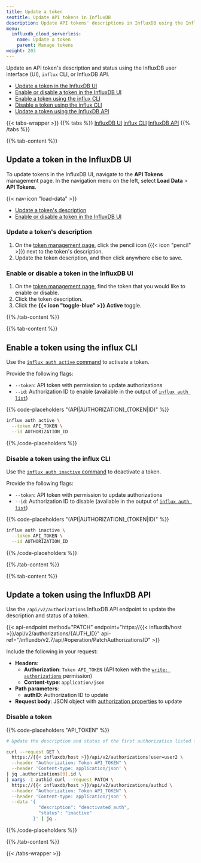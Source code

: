 ```yaml
---
title: Update a token
seotitle: Update API tokens in InfluxDB
description: Update API tokens' descriptions in InfluxDB using the InfluxDB UI.
menu:
  influxdb_cloud_serverless:
    name: Update a token
    parent: Manage tokens
weight: 203
---
```


Update an API token's description and status using the InfluxDB user interface (UI),
`influx` CLI, or InfluxDB API.

- [Update a token in the InfluxDB UI](#update-a-token-in-the-influxdb-ui)
- [Enable or disable a token in the InfluxDB UI](#enable-or-disable-a-token-in-the-influxdb-ui)
- [Enable a token using the influx CLI](#enable-a-token-using-the-influx-cli)
- [Disable a token using the influx CLI](#disable-a-token-using-the-influx-cli)
- [Update a token using the InfluxDB API](#update-a-token-using-the-influxdb-api)

{{< tabs-wrapper >}}
{{% tabs %}}
[InfluxDB UI](#)
[influx CLI](#)
[InfluxDB API](#)
{{% /tabs %}}

<!---------------------------------- BEGIN UI --------------------------------->
{{% tab-content %}}

## Update a token in the InfluxDB UI

To update tokens in the InfluxDB UI, navigate to the **API Tokens** management page.
In the navigation menu on the left, select **Load Data** > **API Tokens**.

{{< nav-icon "load-data" >}}

- [Update a token's description](#update-a-tokens-description)
- [Enable or disable a token in the InfluxDB UI](#enable-or-disable-a-token-in-the-influxdb-ui)

### Update a token's description

1.  On the [token management page](#update-a-token-in-the-influxdb-ui), click the
    pencil icon ({{< icon "pencil" >}}) next to the token's description.
2.  Update the token description, and then click anywhere else to save.

### Enable or disable a token in the InfluxDB UI

1.  On the [token management page](#update-a-token-in-the-influxdb-ui), find the
    token that you would like to enable or disable.
2.  Click the token description.
3.  Click the **{{< icon "toggle-blue" >}} Active** toggle.

{{% /tab-content %}}
<!----------------------------------- END UI ---------------------------------->

<!--------------------------------- BEGIN CLI --------------------------------->
{{% tab-content %}}

## Enable a token using the influx CLI

Use the [`influx auth active` command](/influxdb/cloud-serverless/reference/cli/influx/auth/active)
to activate a token.

Provide the following flags:

- `--token`: API token with permission to update authorizations
- `--id`: Authorization ID to enable (available in the output of
  [`influx auth list`](/influxdb/cloud-serverless/reference/cli/influx/auth/list))

{{% code-placeholders "(API|AUTHORIZATION)_(TOKEN|ID)" %}}
```sh
influx auth active \
  --token API_TOKEN \
  --id AUTHORIZATION_ID
```
{{% /code-placeholders %}}

### Disable a token using the influx CLI

Use the [`influx auth inactive` command](/influxdb/cloud-serverless/reference/cli/influx/auth/active)
to deactivate a token.

Provide the following flags:

- `--token`: API token with permission to update authorizations
- `--id`: Authorization ID to disable (available in the output of
  [`influx auth list`](/influxdb/cloud-serverless/reference/cli/influx/auth/list))

{{% code-placeholders "(API|AUTHORIZATION)_(TOKEN|ID)" %}}
```sh
influx auth inactive \
  --token API_TOKEN \
  --id AUTHORIZATION_ID
```
{{% /code-placeholders %}}

{{% /tab-content %}}
<!---------------------------------- END CLI ---------------------------------->

<!--------------------------------- BEGIN API --------------------------------->
{{% tab-content %}}

## Update a token using the InfluxDB API

Use the `/api/v2/authorizations` InfluxDB API endpoint to update the description
and status of a token.

{{< api-endpoint method="PATCH" endpoint="https://{{< influxdb/host >}}/api/v2/authorizations/{AUTH_ID}" api-ref="/influxdb/v2.7/api/#operation/PatchAuthorizationsID" >}}

Include the following in your request:

- **Headers**:
  - **Authorization**: `Token API_TOKEN`
    (API token with the [`write: authorizations`](/influxdb/cloud-serverless/api/#operation/PostAuthorizations) permission)
  - **Content-type**: `application/json`
- **Path parameters**:
  - **authID**: Authorization ID to update
- **Request body**: JSON object with
  [authorization properties](/influxdb/cloud-serverless/admin/tokens/create-token/?t=InfluxDB+API#create-a-token-using-the-influxdb-api)
  to update

### Disable a token

{{% code-placeholders "API_TOKEN" %}}
```sh
# Update the description and status of the first authorization listed for the user.

curl --request GET \
  https://{{< influxdb/host >}}/api/v2/authorizations?user=user2 \
  --header "Authorization: Token API_TOKEN" \
  --header 'Content-type: application/json' \
| jq .authorizations[0].id \
| xargs -I authid curl --request PATCH \
  https://{{< influxdb/host >}}/api/v2/authorizations/authid \
  --header "Authorization: Token API_TOKEN" \
  --header 'Content-type: application/json' \
  --data '{
            "description": "deactivated_auth",
            "status": "inactive"
          }' | jq .
```
{{% /code-placeholders %}}

{{% /tab-content %}}
<!---------------------------------- END API ---------------------------------->
{{< /tabs-wrapper >}}